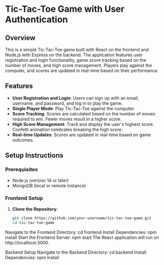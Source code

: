 # Tic-Tac-Toe Game with User Authentication

## Overview

This is a simple Tic-Tac-Toe game built with React on the frontend and Node.js with Express on the backend. The application features user registration and login functionality, game score tracking based on the number of moves, and high score management. Players play against the computer, and scores are updated in real-time based on their performance.

## Features

- **User Registration and Login**: Users can sign up with an email, username, and password, and log in to play the game.
- **Single Player Mode**: Play Tic-Tac-Toe against the computer.
- **Score Tracking**: Scores are calculated based on the number of moves required to win. Fewer moves result in a higher score.
- **High Score Management**: Track and display the user's highest score. Confetti animation celebrates breaking the high score.
- **Real-time Updates**: Scores are updated in real-time based on game outcomes.

## Setup Instructions

### Prerequisites

- Node.js (version 14 or later)
- MongoDB (local or remote instance)

### Frontend Setup

1. **Clone the Repository**:
   ```bash
   git clone https://github.com/your-username/tic-tac-toe-game.git
   cd tic-tac-toe-game
Navigate to the Frontend Directory:
cd frontend
Install Dependencies:
npm install
Start the Frontend Server:
npm start
The React application will run on http://localhost:3000.

Backend Setup
Navigate to the Backend Directory:
cd backend
Install Dependencies:
npm install
 
 
